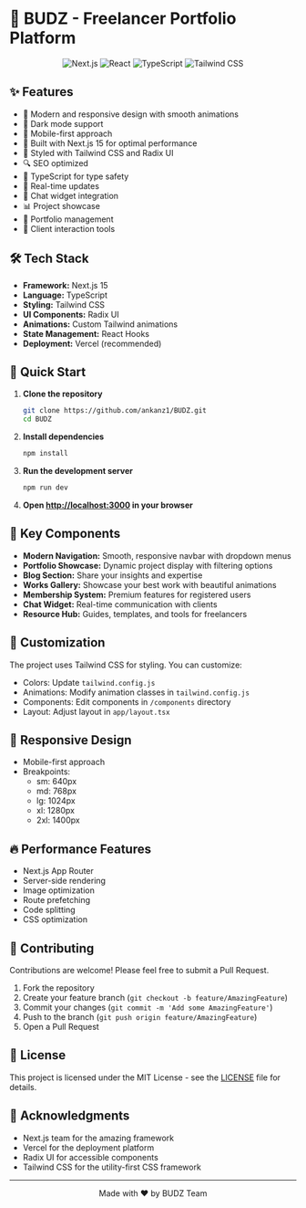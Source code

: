 # 🚀 BUDZ - Freelancer Portfolio Platform

<div align="center">

![Next.js](https://img.shields.io/badge/Next.js-15.1.0-black?style=for-the-badge&logo=next.js)
![React](https://img.shields.io/badge/React-19.0.0-blue?style=for-the-badge&logo=react)
![TypeScript](https://img.shields.io/badge/TypeScript-5.0.0-blue?style=for-the-badge&logo=typescript)
![Tailwind CSS](https://img.shields.io/badge/Tailwind-3.4.0-38B2AC?style=for-the-badge&logo=tailwind-css)

</div>

## ✨ Features

- 🎨 Modern and responsive design with smooth animations
- 🌙 Dark mode support
- 📱 Mobile-first approach
- 🚀 Built with Next.js 15 for optimal performance
- 💅 Styled with Tailwind CSS and Radix UI
- 🔍 SEO optimized
- 🎯 TypeScript for type safety
- 🔄 Real-time updates
- 💬 Chat widget integration
- 📊 Project showcase
- 🎯 Portfolio management
- 🤝 Client interaction tools

## 🛠️ Tech Stack

- **Framework:** Next.js 15
- **Language:** TypeScript
- **Styling:** Tailwind CSS
- **UI Components:** Radix UI
- **Animations:** Custom Tailwind animations
- **State Management:** React Hooks
- **Deployment:** Vercel (recommended)

## 🚀 Quick Start

1. **Clone the repository**
   ```bash
   git clone https://github.com/ankanz1/BUDZ.git
   cd BUDZ
   ```

2. **Install dependencies**
   ```bash
   npm install
   ```

3. **Run the development server**
   ```bash
   npm run dev
   ```

4. **Open [http://localhost:3000](http://localhost:3000) in your browser**

## 🌟 Key Components

- **Modern Navigation:** Smooth, responsive navbar with dropdown menus
- **Portfolio Showcase:** Dynamic project display with filtering options
- **Blog Section:** Share your insights and expertise
- **Works Gallery:** Showcase your best work with beautiful animations
- **Membership System:** Premium features for registered users
- **Chat Widget:** Real-time communication with clients
- **Resource Hub:** Guides, templates, and tools for freelancers

## 🎨 Customization

The project uses Tailwind CSS for styling. You can customize:

- Colors: Update `tailwind.config.js`
- Animations: Modify animation classes in `tailwind.config.js`
- Components: Edit components in `/components` directory
- Layout: Adjust layout in `app/layout.tsx`

## 📱 Responsive Design

- Mobile-first approach
- Breakpoints:
  - sm: 640px
  - md: 768px
  - lg: 1024px
  - xl: 1280px
  - 2xl: 1400px

## 🔥 Performance Features

- Next.js App Router
- Server-side rendering
- Image optimization
- Route prefetching
- Code splitting
- CSS optimization

## 🤝 Contributing

Contributions are welcome! Please feel free to submit a Pull Request.

1. Fork the repository
2. Create your feature branch (`git checkout -b feature/AmazingFeature`)
3. Commit your changes (`git commit -m 'Add some AmazingFeature'`)
4. Push to the branch (`git push origin feature/AmazingFeature`)
5. Open a Pull Request

## 📄 License

This project is licensed under the MIT License - see the [LICENSE](LICENSE) file for details.

## 🙏 Acknowledgments

- Next.js team for the amazing framework
- Vercel for the deployment platform
- Radix UI for accessible components
- Tailwind CSS for the utility-first CSS framework

---

<div align="center">
Made with ❤️ by BUDZ Team
</div>

